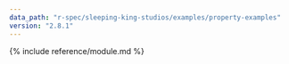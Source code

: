 ```yaml
---
data_path: "r-spec/sleeping-king-studios/examples/property-examples"
version: "2.8.1"
---
```


{% include reference/module.md %}
